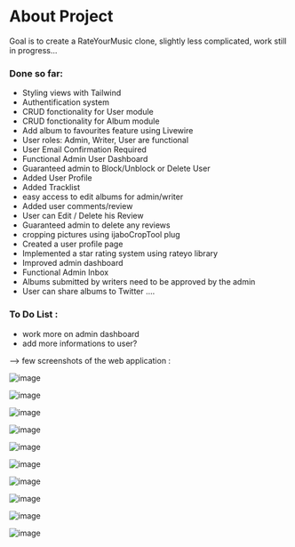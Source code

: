 # About Project
Goal is to create a RateYourMusic clone, slightly less complicated, work still in progress...

### Done so far:
- Styling views with Tailwind
- Authentification system
- CRUD fonctionality for User module
- CRUD fonctionality for Album module
- Add album to favourites feature using Livewire
- User roles: Admin, Writer, User are functional
- User Email Confirmation Required
- Functional Admin User Dashboard
- Guaranteed admin to Block/Unblock or Delete User
- Added User Profile
- Added Tracklist
- easy access to edit albums for admin/writer
- Added user comments/review
- User can Edit / Delete his Review 
- Guaranteed admin to delete any reviews
- cropping pictures using ijaboCropTool plug
- Created a user profile page
- Implemented a star rating system using rateyo library
- Improved admin dashboard
- Functional Admin Inbox
- Albums submitted by writers need to be approved by the admin
- User can share albums to Twitter
....


### To Do List : 
+ work more on admin dashboard
+ add more informations to user?

--> few screenshots of the web application :


![image](https://user-images.githubusercontent.com/99540220/186942140-8cda8fbb-b824-4613-830b-3e1cf6dca7e0.png)


![image](https://user-images.githubusercontent.com/99540220/187471151-2081b115-9553-47e2-84f4-db1ef985fa86.png)


![image](https://user-images.githubusercontent.com/99540220/185798675-d66371c9-82e1-4796-8510-69fca66edbf2.png)


![image](https://user-images.githubusercontent.com/99540220/186158692-4ae0bf8f-cb0e-4e60-ad3d-c546270508dc.png)


![image](https://user-images.githubusercontent.com/99540220/186443214-c38bf2d7-4568-4150-9db5-96f5bdf139b5.png)


![image](https://user-images.githubusercontent.com/99540220/186442148-77383a50-64a0-4e0e-a0db-596b5660e6ab.png)


![image](https://user-images.githubusercontent.com/99540220/186938913-357ff037-9e8a-4e02-957e-e458a997456b.png)


![image](https://user-images.githubusercontent.com/99540220/186941863-f5491ed5-e770-49de-a484-fe342ae2c89c.png)


![image](https://user-images.githubusercontent.com/99540220/187230472-6d7ee7e3-fbb5-499a-be5a-f148df7e020c.png)


![image](https://user-images.githubusercontent.com/99540220/187295798-95570b3c-a55e-4ea6-baf1-e1535eb92c7e.png)
